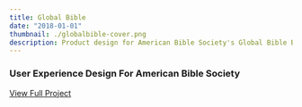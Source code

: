 ```yaml
---
title: Global Bible
date: "2018-01-01"
thumbnail: ./globalbible-cover.png
description: Product design for American Bible Society's Global Bible Bible reading application.
---
```


### User Experience Design For American Bible Society

[View Full Project](https://www.behance.net/gallery/71083271/Global-Bible)

<!-- <div class="kg-card kg-image-card kg-width-full">
![Darkness](./BLACK_II_desktop-1.jpg)
</div> -->
